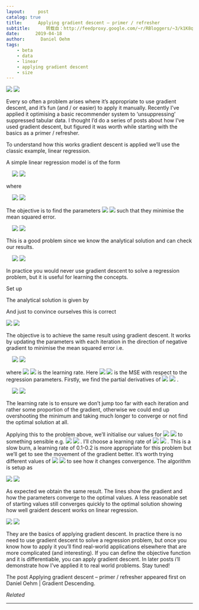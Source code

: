 ```yaml
---
layout:     post
catalog: true
title:      Applying gradient descent – primer / refresher
subtitle:      转载自：http://feedproxy.google.com/~r/RBloggers/~3/k1K8qttcjeg/
date:      2019-04-18
author:      Daniel Oehm
tags:
    - beta
    - data
    - linear
    - applying gradient descent
    - size
---
```






![](https://i0.wp.com/gradientdescending.com/wp-content/uploads/2019/04/gradient-descent-feature-768x448.png?w=450)
![](https://i0.wp.com/gradientdescending.com/wp-content/uploads/2019/04/gradient-descent-feature-768x448.png?w=450)


Every so often a problem arises where it’s appropriate to use gradient descent, and it’s fun (and / or easier) to apply it manually. Recently I’ve applied it optimising a basic recommender system to ‘unsuppressing’ suppressed tabular data. I thought I’d do a series of posts about how I’ve used gradient descent, but figured it was worth while starting with the basics as a primer / refresher.

To understand how this works gradient descent is applied we’ll use the classic example, linear regression.

A simple linear regression model is of the form

     ![](https://i2.wp.com/gradientdescending.com/wp-content/ql-cache/quicklatex.com-f50cb8f87df3ab96c12328020e4553cd_l3.png?resize=91%2C17)
![](https://i2.wp.com/gradientdescending.com/wp-content/ql-cache/quicklatex.com-f50cb8f87df3ab96c12328020e4553cd_l3.png?resize=91%2C17)


where

     ![](https://i1.wp.com/gradientdescending.com/wp-content/ql-cache/quicklatex.com-f2e6cb740394d8fc060770590ce12b65_l3.png?resize=103%2C21)
![](https://i1.wp.com/gradientdescending.com/wp-content/ql-cache/quicklatex.com-f2e6cb740394d8fc060770590ce12b65_l3.png?resize=103%2C21)


The objective is to find the parameters ![](https://i1.wp.com/gradientdescending.com/wp-content/ql-cache/quicklatex.com-7dae6ebc34a3c079de282cbba0a77183_l3.png?resize=12%2C16)
![](https://i1.wp.com/gradientdescending.com/wp-content/ql-cache/quicklatex.com-7dae6ebc34a3c079de282cbba0a77183_l3.png?resize=12%2C16)
 such that they minimise the mean squared error.

     ![](https://i2.wp.com/gradientdescending.com/wp-content/ql-cache/quicklatex.com-5ddf6f03ae1521da9f9d4b43195b6ba9_l3.png?resize=206%2C50)
![](https://i2.wp.com/gradientdescending.com/wp-content/ql-cache/quicklatex.com-5ddf6f03ae1521da9f9d4b43195b6ba9_l3.png?resize=206%2C50)


This is a good problem since we know the analytical solution and can check our results.

     ![](https://i1.wp.com/gradientdescending.com/wp-content/ql-cache/quicklatex.com-28b17de5b32407af8e0c3796d046a42c_l3.png?resize=146%2C21)
![](https://i1.wp.com/gradientdescending.com/wp-content/ql-cache/quicklatex.com-28b17de5b32407af8e0c3796d046a42c_l3.png?resize=146%2C21)


In practice you would never use gradient descent to solve a regression problem, but it is useful for learning the concepts.

Set up

The analytical solution is given by

And just to convince ourselves this is correct

![](https://i0.wp.com/gradientdescending.com/wp-content/uploads/2019/04/unnamed-chunk-3-1-1.png?w=456)
![](https://i0.wp.com/gradientdescending.com/wp-content/uploads/2019/04/unnamed-chunk-3-1-1.png?w=456)


The objective is to achieve the same result using gradient descent. It works by updating the parameters with each iteration in the direction of negative gradient to minimise the mean squared error i.e.

     ![](https://i2.wp.com/gradientdescending.com/wp-content/ql-cache/quicklatex.com-97536aae07d034bac650560217061bfe_l3.png?resize=169%2C24)
![](https://i2.wp.com/gradientdescending.com/wp-content/ql-cache/quicklatex.com-97536aae07d034bac650560217061bfe_l3.png?resize=169%2C24)


where ![](https://i2.wp.com/gradientdescending.com/wp-content/ql-cache/quicklatex.com-7b9abe136d2f0d53300727f373cfed43_l3.png?resize=10%2C12)
![](https://i2.wp.com/gradientdescending.com/wp-content/ql-cache/quicklatex.com-7b9abe136d2f0d53300727f373cfed43_l3.png?resize=10%2C12)
 is the learning rate. Here ![](https://i0.wp.com/gradientdescending.com/wp-content/ql-cache/quicklatex.com-9444f459b43b9cb1fe57d686a1e680e3_l3.png?resize=45%2C21)
![](https://i0.wp.com/gradientdescending.com/wp-content/ql-cache/quicklatex.com-9444f459b43b9cb1fe57d686a1e680e3_l3.png?resize=45%2C21)
 is the MSE with respect to the regression parameters. Firstly, we find the partial derivatives of ![](https://i0.wp.com/gradientdescending.com/wp-content/ql-cache/quicklatex.com-88df03c55e081c7cd9da4e7d74ba7265_l3.png?resize=14%2C12)
![](https://i0.wp.com/gradientdescending.com/wp-content/ql-cache/quicklatex.com-88df03c55e081c7cd9da4e7d74ba7265_l3.png?resize=14%2C12)
.

     ![](https://i2.wp.com/gradientdescending.com/wp-content/ql-cache/quicklatex.com-062843f428be1ac07317aade6edcd36a_l3.png?resize=437%2C144)
![](https://i2.wp.com/gradientdescending.com/wp-content/ql-cache/quicklatex.com-062843f428be1ac07317aade6edcd36a_l3.png?resize=437%2C144)


The learning rate is to ensure we don’t jump too far with each iteration and rather some proportion of the gradient, otherwise we could end up overshooting the minimum and taking much longer to converge or not find the optimal solution at all.

Applying this to the problem above, we’ll initialise our values for ![](https://i1.wp.com/gradientdescending.com/wp-content/ql-cache/quicklatex.com-7dae6ebc34a3c079de282cbba0a77183_l3.png?resize=12%2C16)
![](https://i1.wp.com/gradientdescending.com/wp-content/ql-cache/quicklatex.com-7dae6ebc34a3c079de282cbba0a77183_l3.png?resize=12%2C16)
 to something sensible e.g. ![](https://i1.wp.com/gradientdescending.com/wp-content/ql-cache/quicklatex.com-83f5bc6383ee56552d794431cad29329_l3.png?resize=86%2C19)
![](https://i1.wp.com/gradientdescending.com/wp-content/ql-cache/quicklatex.com-83f5bc6383ee56552d794431cad29329_l3.png?resize=86%2C19)
. I’ll choose a learning rate of ![](https://i0.wp.com/gradientdescending.com/wp-content/ql-cache/quicklatex.com-a5b6e04220b65a893c8f33aa66ce91f6_l3.png?resize=65%2C16)
![](https://i0.wp.com/gradientdescending.com/wp-content/ql-cache/quicklatex.com-a5b6e04220b65a893c8f33aa66ce91f6_l3.png?resize=65%2C16)
. This is a slow burn, a learning rate of 0.1-0.2 is more appropriate for this problem but we’ll get to see the movement of the gradient better. It’s worth trying different values of ![](https://i2.wp.com/gradientdescending.com/wp-content/ql-cache/quicklatex.com-7b9abe136d2f0d53300727f373cfed43_l3.png?resize=10%2C12)
![](https://i2.wp.com/gradientdescending.com/wp-content/ql-cache/quicklatex.com-7b9abe136d2f0d53300727f373cfed43_l3.png?resize=10%2C12)
 to see how it changes convergence. The algorithm is setup as

![](https://i1.wp.com/gradientdescending.com/wp-content/uploads/2019/04/unnamed-chunk-4-1-1.png?w=456)
![](https://i1.wp.com/gradientdescending.com/wp-content/uploads/2019/04/unnamed-chunk-4-1-1.png?w=456)


As expected we obtain the same result. The lines show the gradient and how the parameters converge to the optimal values. A less reasonable set of starting values still converges quickly to the optimal solution showing how well graident descent works on linear regression.

![](https://i0.wp.com/gradientdescending.com/wp-content/uploads/2019/04/unnamed-chunk-5-1-1.png?w=456)
![](https://i0.wp.com/gradientdescending.com/wp-content/uploads/2019/04/unnamed-chunk-5-1-1.png?w=456)


They are the basics of applying gradient descent. In practice there is no need to use gradient descent to solve a regression problem, but once you know how to apply it you’ll find real-world applications elsewhere that are more complicated (and interesting). If you can define the objective function and it is differentiable, you can apply gradient descent. In later posts i’ll demonstrate how I’ve applied it to real world problems. Stay tuned!

The post Applying gradient descent – primer / refresher appeared first on Daniel Oehm | Gradient Descending.


*Related*








---
